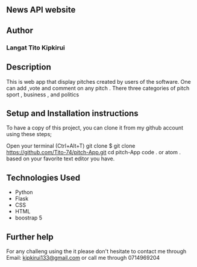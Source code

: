 ## News API website 


## Author
### Langat Tito Kipkirui

## Description
This is web app that display pitches created by users of the software. One can add ,vote  and comment on any pitch . There three categories of pitch sport , business , and politics

## Setup and Installation instructions
To have a copy of this project, you can clone it from my github account using these steps;

Open your terminal (Ctrl+Alt+T)
git clone $ git clone https://github.com/Tito-74/pitch-App.git
cd pitch-App
code . or atom . based on your favorite text editor you have.

## Technologies Used
 * Python 
 * Flask
 * CSS
 * HTML
 * boostrap 5

## Further help
For any challeng using the it please don't hesitate to contact me through Email: kipkirui133@gmail.com or call me through 0714969204

